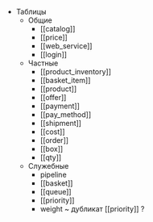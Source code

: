 - Таблицы
	- Общие
		- [[catalog]]
		- [[price]]
		- [[web_service]]
		- [[login]]
	- Частные
		- [[product_inventory]]
		- [[basket_item]]
		- [[product]]
		- [[offer]]
		- [[payment]]
		- [[pay_method]]
		- [[shipment]]
		- [[cost]]
		- [[order]]
		- [[box]]
		- [[qty]]
	- Служебные
		- pipeline
		- [[basket]]
		- [[queue]]
		- [[priority]]
		- weight ~ дубликат [[priority]] ?